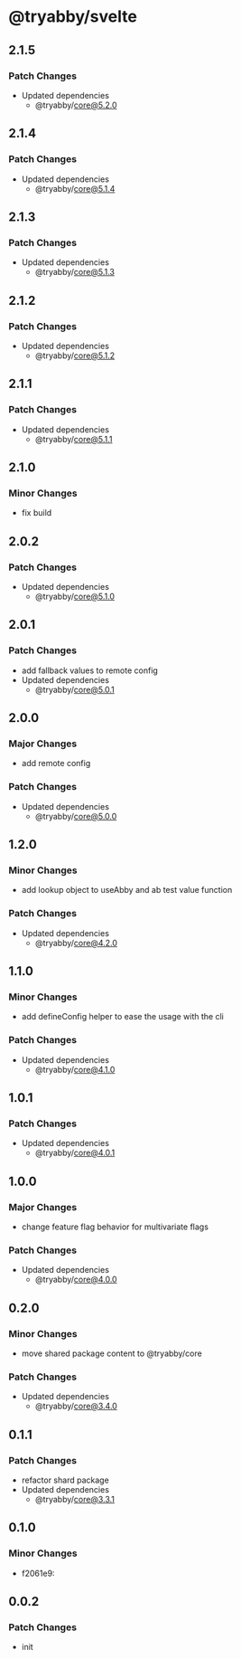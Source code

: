 # @tryabby/svelte

## 2.1.5

### Patch Changes

- Updated dependencies
  - @tryabby/core@5.2.0

## 2.1.4

### Patch Changes

- Updated dependencies
  - @tryabby/core@5.1.4

## 2.1.3

### Patch Changes

- Updated dependencies
  - @tryabby/core@5.1.3

## 2.1.2

### Patch Changes

- Updated dependencies
  - @tryabby/core@5.1.2

## 2.1.1

### Patch Changes

- Updated dependencies
  - @tryabby/core@5.1.1

## 2.1.0

### Minor Changes

- fix build

## 2.0.2

### Patch Changes

- Updated dependencies
  - @tryabby/core@5.1.0

## 2.0.1

### Patch Changes

- add fallback values to remote config
- Updated dependencies
  - @tryabby/core@5.0.1

## 2.0.0

### Major Changes

- add remote config

### Patch Changes

- Updated dependencies
  - @tryabby/core@5.0.0

## 1.2.0

### Minor Changes

- add lookup object to useAbby and ab test value function

### Patch Changes

- Updated dependencies
  - @tryabby/core@4.2.0

## 1.1.0

### Minor Changes

- add defineConfig helper to ease the usage with the cli

### Patch Changes

- Updated dependencies
  - @tryabby/core@4.1.0

## 1.0.1

### Patch Changes

- Updated dependencies
  - @tryabby/core@4.0.1

## 1.0.0

### Major Changes

- change feature flag behavior for multivariate flags

### Patch Changes

- Updated dependencies
  - @tryabby/core@4.0.0

## 0.2.0

### Minor Changes

- move shared package content to @tryabby/core

### Patch Changes

- Updated dependencies
  - @tryabby/core@3.4.0

## 0.1.1

### Patch Changes

- refactor shard package
- Updated dependencies
  - @tryabby/core@3.3.1

## 0.1.0

### Minor Changes

- f2061e9:

## 0.0.2

### Patch Changes

- init
